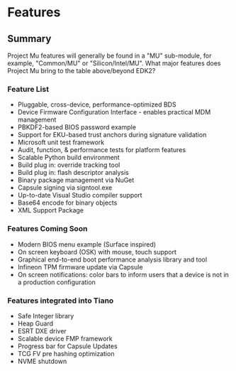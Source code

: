 # Features

## Summary

Project Mu features will generally be found in a "MU" sub-module, for example, "Common/MU" or "Silicon/Intel/MU".
What major features does Project Mu bring to the table above/beyond EDK2?

### Feature List

* Pluggable, cross-device, performance-optimized BDS
* Device Firmware Configuration Interface - enables practical MDM management
* PBKDF2-based BIOS password example
* Support for EKU-based trust anchors during signature validation
* Microsoft unit test framework
* Audit, function, & performance tests for platform features
* Scalable Python build environment
* Build plug in: override tracking tool
* Build plug in: flash descriptor analysis 
* Binary package management via NuGet
* Capsule signing via signtool.exe
* Up-to-date Visual Studio compiler support
* Base64 encode for binary objects
* XML Support Package

### Features Coming Soon

* Modern BIOS menu example (Surface inspired)
* On screen keyboard (OSK) with mouse, touch support
* Graphical end-to-end boot performance analysis library and tool
* Infineon TPM firmware update via Capsule
* On screen notifications: color bars to inform users that a device is not in a production configuration

### Features integrated into Tiano

* Safe Integer library
* Heap Guard 
* ESRT DXE driver
* Scalable device FMP framework
* Progress bar for Capsule Updates
* TCG FV pre hashing optimization
* NVME shutdown
